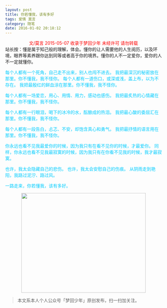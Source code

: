 ```yaml
---
layout: post
title: 你若懂我，该有多好
tags: 爱情 莫言
category: 随笔
date: 2016-01-02 20:18:12
---
```


<center><span style="color: red;">文/莫言 2015-05-07 收录于梦回少年 未经许可 请勿转载</span></center>
站长按：懂是属于知己般的理解，体会。懂你的让人需要他的人生阅历，以及环境，眼界等素养跟你达到同等或者高于你的境界。懂你的人不一定爱你，爱你的人不一定就懂你。

<span style="color: #00ccff;">每个人都有一个死角，自己走不出来，别人也闯不进去。</span>
<span style="color: #00ccff;"> 我把最深沉的秘密放在那里。你不懂我，我不怪你。</span>
<span style="color: #00ccff;"> 每个人都有一道伤口，或深或浅，盖上布，以为不存在。</span>
<span style="color: #00ccff;"> 我把最殷红的鲜血涂在那里。你不懂我，我不怪你。</span>

<span style="color: #00ccff;">每个人都有一场爱恋，用心、用情、用力，感动也感伤。</span>
<span style="color: #00ccff;"> 我把最炙热的心情藏在那里。你不懂我，我不怪你。</span>

<span style="color: #00ccff;">每个人都有一行眼泪，喝下的冰冷的水，酝酿成的热泪。</span>
<span style="color: #00ccff;"> 我把最心酸的委屈汇在那里。你不懂我，我不怪你。</span>

<span style="color: #00ccff;">每个人都有一段告白，忐忑、不安，却饱含真心和勇气。</span>
<span style="color: #00ccff;"> 我把最抒情的语言用在那里。你不懂我，我不怪你。</span>

<span style="color: #00ccff;">你永远也看不见我最爱你的时候，因为我只有在看不见你的时候，才最爱你。</span>
<span style="color: #00ccff;"> 同样，你永远也看不见我最寂寞的时候，因为我只有在你看不见我的时候，我才最寂寞。</span>

<span style="color: #00ccff;">也许，我太会隐藏自己的悲伤。</span>
<span style="color: #00ccff;"> 也许，我太会安慰自己的伤痕。</span>
<span style="color: #00ccff;"> 从阴雨走到艳阳，我路过泥泞、路过风。</span>

<span style="color: #00ccff;">一路走来，你若懂我，该有多好。</span>

<div align="center">
<img src="http://7xlkoc.com1.z0.glb.clouddn.com/qrcodenew.jpg" width="400" height="320" />
</div>

> 本文系本人个人公众号「梦回少年」原创发布，扫一扫加关注。